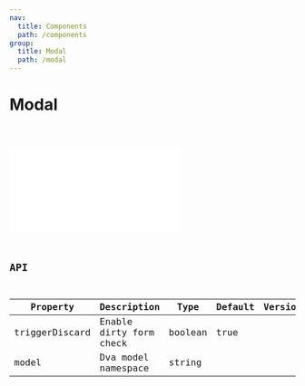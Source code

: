 ```yaml
---
nav:
  title: Components
  path: /components
group:
  title: Modal
  path: /modal
---
```


# Modal

<code src="./modal.tsx" title='Toggle loading based on state update' desc='use `model` to auto trigger loading block' />

<embed src="../_shared/utils.MIConfig.updateState.md"></embed>



## API
  
| Property | Description | Type | Default | Version |
| --- | --- | --- | --- | --- |
| triggerDiscard | Enable dirty form check | boolean | true |  |
| model | Dva model namespace | string |  |  |

